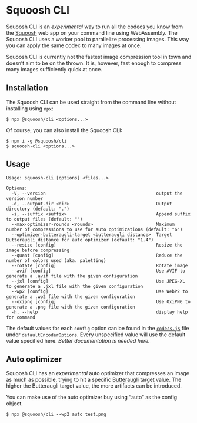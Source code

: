 # Squoosh CLI

Squoosh CLI is an _experimental_ way to run all the codecs you know from the [Squoosh] web app on your command line using WebAssembly. The Squoosh CLI uses a worker pool to parallelize processing images. This way you can apply the same codec to many images at once.

Squoosh CLI is currently not the fastest image compression tool in town and doesn’t aim to be on the thrown. It is, however, fast enough to compress many images sufficiently quick at once.

## Installation

The Squoosh CLI can be used straight from the command line without installing using `npx`:

```
$ npx @squoosh/cli <options...>
```

Of course, you can also install the Squoosh CLI:

```
$ npm i -g @squoosh/cli
$ squoosh-cli <options...>
```

## Usage

```
Usage: squoosh-cli [options] <files...>

Options:
  -V, --version                                          output the version number
  -d, --output-dir <dir>                                 Output directory (default: ".")
  -s, --suffix <suffix>                                  Append suffix to output files (default: "")
  --max-optimizer-rounds <rounds>                        Maximum number of compressions to use for auto optimizations (default: "6")
  --optimizer-butteraugli-target <butteraugli distance>  Target Butteraugli distance for auto optimizer (default: "1.4")
  --resize [config]                                      Resize the image before compressing
  --quant [config]                                       Reduce the number of colors used (aka. paletting)
  --rotate [config]                                      Rotate image
  --avif [config]                                        Use AVIF to generate a .avif file with the given configuration
  --jxl [config]                                         Use JPEG-XL to generate a .jxl file with the given configuration
  --wp2 [config]                                         Use WebP2 to generate a .wp2 file with the given configuration
  --oxipng [config]                                      Use OxiPNG to generate a .png file with the given configuration
  -h, --help                                             display help for command
```

The default values for each `config` option can be found in the [`codecs.js`][codecs.js] file under `defaultEncoderOptions`. Every unspecified value will use the default value specified here. _Better documentation is needed here._

## Auto optimizer

Squoosh CLI has an _experimental_ auto optimizer that compresses an image as much as possible, trying to hit a specific [Butteraugli] target value. The higher the Butteraugli target value, the more artifacts can be introduced.

You can make use of the auto optimizer buy using “auto” as the config object.

```
$ npx @squoosh/cli --wp2 auto test.png
```

[squoosh]: https://squoosh.app
[codecs.js]: https://github.com/GoogleChromeLabs/squoosh/blob/dev/cli/src/codecs.js
[butteraugli]: https://github.com/google/butteraugli
